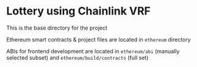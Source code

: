 # Lottery using Chainlink VRF

This is the base directory for the project

Ethereum smart contracts & project files are located in `ethereum` directory

ABIs for frontend development are located in `ethereum/abi` (manually selected subset) and `ethereum/build/contracts` (full set)
